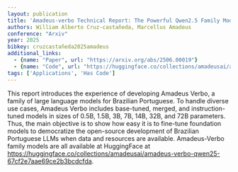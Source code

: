 ```yaml
---
layout: publication
title: 'Amadeus-verbo Technical Report: The Powerful Qwen2.5 Family Models Trained In Portuguese'
authors: William Alberto Cruz-castañeda, Marcellus Amadeus
conference: "Arxiv"
year: 2025
bibkey: cruzcastañeda2025amadeus
additional_links:
  - {name: "Paper", url: "https://arxiv.org/abs/2506.00019"}
  - {name: "Code", url: "https://huggingface.co/collections/amadeusai/amadeus-verbo-qwen25-67cf2e7aae69ce2b3bcdcfda"}
tags: ['Applications', 'Has Code']
---
```

This report introduces the experience of developing Amadeus Verbo, a family of large language models for Brazilian Portuguese. To handle diverse use cases, Amadeus Verbo includes base-tuned, merged, and instruction-tuned models in sizes of 0.5B, 1.5B, 3B, 7B, 14B, 32B, and 72B parameters. Thus, the main objective is to show how easy it is to fine-tune foundation models to democratize the open-source development of Brazilian Portuguese LLMs when data and resources are available. Amadeus-Verbo family models are all available at HuggingFace at https://huggingface.co/collections/amadeusai/amadeus-verbo-qwen25-67cf2e7aae69ce2b3bcdcfda.

